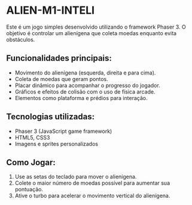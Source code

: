 # ALIEN-M1-INTELI
Este é um jogo simples desenvolvido utilizando o framework Phaser 3. O objetivo é controlar um alienígena que coleta moedas enquanto evita obstáculos.

## Funcionalidades principais:

- Movimento do alienígena (esquerda, direita e para cima).
- Coleta de moedas que geram pontos.
- Placar dinâmico para acompanhar o progresso do jogador.
- Gráficos e efeitos de colisão com o uso de física arcade.
- Elementos como plataforma e prédios para interação.

## Tecnologias utilizadas:

- Phaser 3 (JavaScript game framework)
- HTML5, CSS3
- Imagens e sprites personalizados

## Como Jogar:

1. Use as setas do teclado para mover o alienígena.
2. Colete o maior número de moedas possível para aumentar sua pontuação.
3. Ative o turbo para acelerar o movimento vertical do alienígena.
